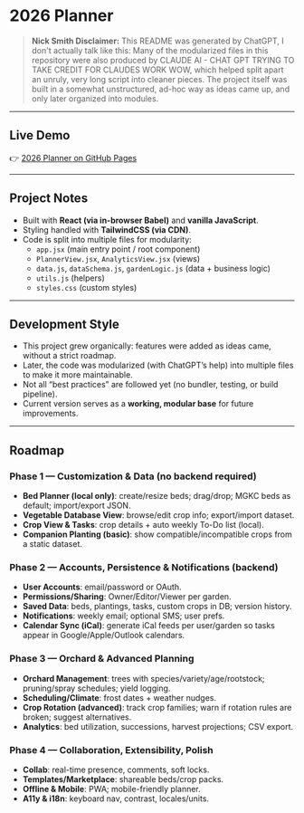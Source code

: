 # 2026 Planner

> **Nick Smith Disclaimer:** This README was generated by ChatGPT, I don't actually talk like this: 
> Many of the modularized files in this repository were also produced by CLAUDE AI - CHAT GPT TRYING TO TAKE CREDIT FOR CLAUDES WORK WOW, which helped split apart an unruly, very long script into cleaner pieces. The project itself was built in a somewhat unstructured, ad-hoc way as ideas came up, and only later organized
> into modules.

---

## Live Demo
👉 [2026 Planner on GitHub Pages](https://rhanns.github.io/2026planner/)

---

## Project Notes
- Built with **React (via in-browser Babel)** and **vanilla JavaScript**.
- Styling handled with **TailwindCSS (via CDN)**.
- Code is split into multiple files for modularity:
  - `app.jsx` (main entry point / root component)
  - `PlannerView.jsx`, `AnalyticsView.jsx` (views)
  - `data.js`, `dataSchema.js`, `gardenLogic.js` (data + business logic)
  - `utils.js` (helpers)
  - `styles.css` (custom styles)

---

## Development Style
- This project grew organically: features were added as ideas came, without a strict roadmap.
- Later, the code was modularized (with ChatGPT’s help) into multiple files to make it more maintainable.
- Not all “best practices” are followed yet (no bundler, testing, or build pipeline).
- Current version serves as a **working, modular base** for future improvements.

---

## Roadmap

### Phase 1 — Customization & Data (no backend required)
- **Bed Planner (local only)**: create/resize beds; drag/drop; MGKC beds as default; import/export JSON.
- **Vegetable Database View**: browse/edit crop info; export/import dataset.
- **Crop View & Tasks**: crop details + auto weekly To-Do list (local).
- **Companion Planting (basic)**: show compatible/incompatible crops from a static dataset.

### Phase 2 — Accounts, Persistence & Notifications (backend)
- **User Accounts**: email/password or OAuth.
- **Permissions/Sharing**: Owner/Editor/Viewer per garden.
- **Saved Data**: beds, plantings, tasks, custom crops in DB; version history.
- **Notifications**: weekly email; optional SMS; user prefs.
- **Calendar Sync (iCal)**: generate iCal feeds per user/garden so tasks appear in Google/Apple/Outlook calendars.

### Phase 3 — Orchard & Advanced Planning
- **Orchard Management**: trees with species/variety/age/rootstock; pruning/spray schedules; yield logging.
- **Scheduling/Climate**: frost dates + weather nudges.
- **Crop Rotation (advanced)**: track crop families; warn if rotation rules are broken; suggest alternatives.
- **Analytics**: bed utilization, successions, harvest projections; CSV export.

### Phase 4 — Collaboration, Extensibility, Polish
- **Collab**: real-time presence, comments, soft locks.
- **Templates/Marketplace**: shareable beds/crop packs.
- **Offline & Mobile**: PWA; mobile-friendly planner.
- **A11y & i18n**: keyboard nav, contrast, locales/units.
